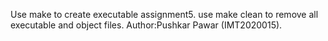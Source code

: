 Use make to create executable assignment5.
use make clean to remove all executable and object files.
Author:Pushkar Pawar (IMT2020015).
